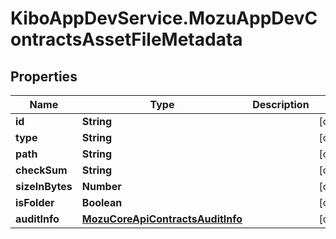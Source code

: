 # KiboAppDevService.MozuAppDevContractsAssetFileMetadata

## Properties

Name | Type | Description | Notes
------------ | ------------- | ------------- | -------------
**id** | **String** |  | [optional] 
**type** | **String** |  | [optional] 
**path** | **String** |  | [optional] 
**checkSum** | **String** |  | [optional] 
**sizeInBytes** | **Number** |  | [optional] 
**isFolder** | **Boolean** |  | [optional] 
**auditInfo** | [**MozuCoreApiContractsAuditInfo**](MozuCoreApiContractsAuditInfo.md) |  | [optional] 


